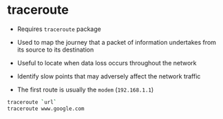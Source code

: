 # traceroute

- Requires `traceroute` package

- Used to map the journey that a packet of information undertakes from its source to its destination
- Useful to locate when data loss occurs throughout the network
- Identify slow points that may adversely affect the network traffic
- The first route is usually the `modem` (`192.168.1.1`)

```sh
traceroute `url`
traceroute www.google.com
```
